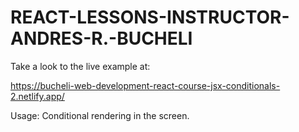 # REACT-LESSONS-INSTRUCTOR-ANDRES-R.-BUCHELI

Take a look to the live example at:

https://bucheli-web-development-react-course-jsx-conditionals-2.netlify.app/

Usage: Conditional rendering in the screen.
